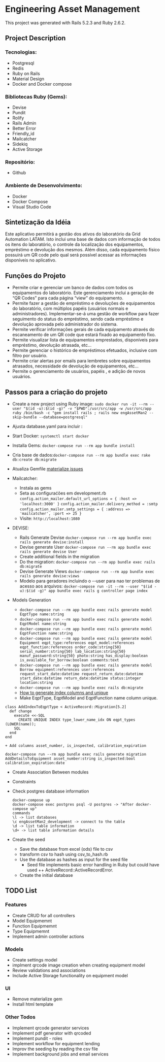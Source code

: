 # Engineering Asset Management

This project was generated with Rails 5.2.3 and Ruby 2.6.2.

## Project Description

### Tecnologias:
+ Postgresql
+ Redis
+ Ruby on Rails
+ Material Design
+ Docker and Docker compose

### Bibliotecas Ruby (Gems):
+ Devise
+ Pundit
+ Rolify
+ Rails Admin
+ Better Error
+ Friendly_id
+ Mailcatcher
+ Sidekiq
+ Active Storage

### Repositório:
+ Github

### Ambiente de Desenvolvimento:
+ Docker
+ Docker Compose
+ Visual Studio Code


## Sintetização da Idéia
Este aplicativo permitirá a gestão dos ativos do laboratório da Grid Automation LATAM. Isto inclui uma base de dados com informação de todos os itens do laboratório, o controle da localização dos equipamentos, empréstimo e devolução dos mesmos. Além disso, cada equipamento físico possuirá um QR code pelo qual será possível acessar as informações disponíveis no aplicativo.

## Funções do Projeto
+ Permite criar e gerenciar um banco de dados com todos os equipamentos do laboratório. Este gerenciamento inclui a   geração de “QR Codes” para cada página “view” do equipamento.
+ Permite fazer a gestão de empréstimo e devoluções de  equipamentos do laboratório, com múltiplos papéis (usuários   normais e administradores).  Implementar-se-á uma gestão de workflow para fazer seguimento do status do empréstimo, sendo cada empréstimo e devolução aprovada pelo administrador do sistema.
+ Permite verificar informações gerais de cada equipamento através do escaneamento de um QR code que estará fixado ao equipamento fixo.
+ Permite visualizar lista de equipamentos emprestados, disponíveis para empréstimo, devolução atrasada, etc…
+ Permite gerenciar o histórico de empréstimos efetuados, inclusive com filtro por usuário.
+ Permite criar alertas por emails para lembretes sobre equipamentos atrasados, necessidade de devolução de equipamentos, etc…
+ Permite o gerenciamento de usuários, papéis , e adição de novos usuários.


## Passos para a criação do projeto
+ Create a new project using Ruby image:  `sudo docker run -it --rm --user "$(id -u):$(id -g)" -v "$PWD":/usr/src/app -w /usr/src/app ruby /bin/bash -c "gem install rails ; rails new engAssetMan2 --skip-bundle --database=postgresql"`

+ Ajusta database.yaml para incluir : 
+ Start Docker: `systemctl start docker `
+ Installa Gems: `docker-compose run --rm app bundle install`
+ Cria base de dados:`docker-compose run --rm app bundle exec rake db:create db:migrate`

+ Atualiza Gemfile 
 [materialize issues](https://github.com/docker-library/ruby/issues/226)

+ Mailcatcher:
    + Instala as gems
    + Seta as configuraćões em development.rb
     `config.action_mailer.default_url_options = { :host => 'localhost:3000' }`
     `config.action_mailer.delivery_method = :smtp`
     `config.action_mailer.smtp_settings = { :address => 'mailcatcher', :port => 25 }`
    + Visite: `http://localhost:1080`

+ DEVISE:
    + Rails Generate Devise `docker-compose run --rm app bundle exec rails generate devise:install`
    + Devise generate User `docker-compose run --rm app bundle exec rails generate devise User`
    + Create additional fields in the migration
    + Do the migration: `docker-compose run --rm app bundle exec rails db:migrate `
    + Devise Generate Views `docker-compose run --rm app bundle exec rails generate devise:views`
    + Modelo para geradores incluindo o --user para nao ter problemas de acesso aos arquivos: `docker-compose run -it --rm --user "$(id -u):$(id -g)" app bundle exec rails g controller page index`
    
+ Models Generation
    + `docker-compose run --rm app bundle exec rails generate model EqptType name:string`
    + `docker-compose run --rm app bundle exec rails generate model EqptModel name:string`
    + `docker-compose run --rm app bundle exec rails generate model EqptFunction name:string`
    + `docker-compose run --rm app bundle exec rails generate model Equipment eqpt_type:references eqpt_model:references eqpt_function:references order_code:string{50} serial_number:string{50} lab_location:string{50} manuf_password:string{50} photo:string has_display:boolean is_available_for_borrow:boolean comments:text`
    + `docker-compose run --rm app bundle exec rails generate model Borrow equipment:references user:references request_start_date:datetime request_return_date:datetime start_date:datetime return_date:datetime status:integer location:string`
    + `docker-compose run --rm app bundle exec rails db:migrate`
    + [How to generate index columns and unique](https://www.leighhalliday.com/requiring-uniqueness-in-rails)
    + Make EqptType, EqptModel and EqptFunction name column unique.

```
class AddIndexToEqptType < ActiveRecord::Migration[5.2]
  def change
    execute <<-SQL
      CREATE UNIQUE INDEX type_lower_name_idx ON eqpt_types (LOWER(name));
    SQL
  end
end
```
    + Add columns asset_number, is_inspected, calibration_expiration
```
docker-compose run --rm app bundle exec rails generate migration AddDetailsToEquipment asset_number:string is_inspected:bool calibration_expiration:date
```
+ Create Association Between modules
+ Constraints
+ Check postgres database information

    ```
    docker-compose up
    docker-compose exec postgres psql -U postgres -> "After docker-compose up"
    commands
    \l -> list databases
    \c engAssetMan2_development -> connect to the table
    \d -> list table information
    \d+ -> list table information details
    ```
+ Create the seed
    + Save the database from excel (ods) file to csv
    + transform csv to hash using csv_to_hash.rb
    + Use the database as hashes as input for the seed file
       + Seed file implements basic error handling in Ruby but could have used ++ ActiveRecord::ActiveRecordError.
    + Create the initial database 


## TODO List

### Features
 + Create CRUD for all controllers
  + Model Equipmemnt
  + Function Equipmemnt
  + Type Equipmemnt
 + Implement admin controller actions

### Models

+ Create settings model
+ implment qrcode image creation when creating equipment model
+ Review validations and associations
+ Include Active Storage functionality on equipment model

### UI

- Remove materialize gem
- Install html template

### Other Todos
 + Implement qrcode generator services
 + Implement pdf generator with qrcoded
 + Implement pundit - roles
 + Implement workflow for equipment lending
 + Improv the seeding by reading the csv file
 + Implement background jobs and email services





